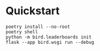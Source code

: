 # Quickstart

```
poetry install --no-root
poetry shell
python -m bird.leaderboards init
flask --app bird.wsgi run --debug
```

